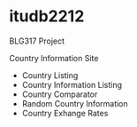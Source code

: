 # itudb2212
BLG317 Project

Country Information Site

* Country Listing
* Country Information Listing
* Country Comparator
* Random Country Information
* Country Exhange Rates
